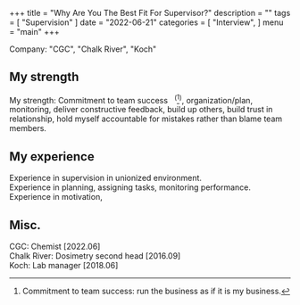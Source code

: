 +++
title = "Why Are You The Best Fit For Supervisor?"
description = ""
tags = [
    "Supervision"
]
date = "2022-06-21"
categories = [
    "Interview",
]
menu = "main"
+++


Company: "CGC", "Chalk River", "Koch"
    
## My strength
My strength: Commitment to team success &nbsp;&nbsp;<sup>(</sup>[^1]<sup>)</sup>, organization/plan, monitoring, deliver constructive feedback, build up others, build trust in relationship, hold myself accountable for mistakes rather than blame team members.  
[^1]: Commitment to team success: run the business as if it is my business.

## My experience
Experience in supervision in unionized environment.  
Experience in planning, assigning tasks, monitoring performance.  
Experience in motivation,   

## Misc.  
CGC: Chemist  [2022.06]  
Chalk River: Dosimetry second head [2016.09]  
Koch: Lab manager [2018.06]  